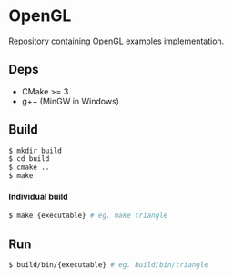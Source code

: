 # OpenGL
Repository containing OpenGL examples implementation.

## Deps
- CMake >= 3
- g++ (MinGW in Windows)

## Build

```bash
$ mkdir build
$ cd build
$ cmake ..
$ make
```

#### Individual build
```bash
$ make {executable} # eg. make triangle
```


## Run

```bash
$ build/bin/{executable} # eg. build/bin/triangle
```

